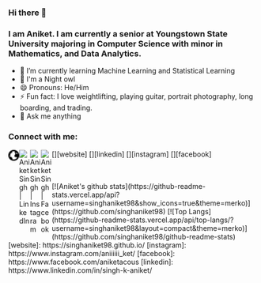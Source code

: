 ### Hi there 👋

### I am Aniket. I am currently a senior at Youngstown State University majoring in Computer Science with minor in Mathematics, and Data Analytics. 
- 🌱 I’m currently learning Machine Learning and Statistical Learning 
- 🦉 I'm a Night owl 
- 😄 Pronouns: He/Him
- ⚡ Fun fact: I love weightlifting, playing guitar, portrait photography, long boarding, and trading. 
- 💬 Ask me anything 


### Connect with me:
[<img align="left" alt="Aniket Singh" width="22px" src="https://raw.githubusercontent.com/iconic/open-iconic/master/svg/globe.svg" />][website]
[<img align="left" alt="Aniket Singh | LinkedIn" width="22px" src="https://cdn.jsdelivr.net/npm/simple-icons@v3/icons/linkedin.svg" />][linkedin]
[<img align="left" alt="Aniket Singh | Instagram" width="22px" src="https://cdn.jsdelivr.net/npm/simple-icons@v3/icons/instagram.svg" />][instagram]
[<img align="left" alt="Aniket Singh | Facebook" width="22px" src="https://cdn.jsdelivr.net/npm/simple-icons@v3/icons/facebook.svg" />][facebook]

<br />

<br>
[![Aniket's github stats](https://github-readme-stats.vercel.app/api?username=singhaniket98&show_icons=true&theme=merko)](https://github.com/singhaniket98)
 [![Top Langs](https://github-readme-stats.vercel.app/api/top-langs/?username=singhaniket98&layout=compact&theme=merko)](https://github.com/singhaniket98/github-readme-stats)

<br>
[website]: https://singhaniket98.github.io/
[instagram]: https://www.instagram.com/aniiiiii_ket/
[facebook]: https://www.facebook.com/aniketacous
[linkedin]: https://www.linkedin.com/in/singh-k-aniket/
<!--
**singhaniket98/singhaniket98** is a ✨ _special_ ✨ repository because its `README.md` (this file) appears on your GitHub profile.

Here are some ideas to get you started:

- 🔭 I’m currently working on ...
- 🌱 I’m currently learning ...
- 👯 I’m looking to collaborate on ...
- 🤔 I’m looking for help with ...
- 💬 Ask me about ...
- 📫 How to reach me: ...
- 😄 Pronouns: ...
- ⚡ Fun fact: ...
-->
